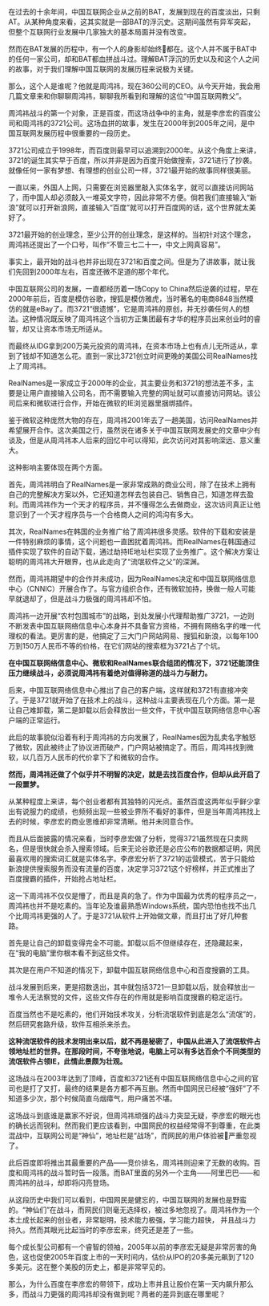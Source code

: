在过去的十余年间，中国互联网企业从之前的BAT，发展到现在的百度淡出，只剩AT。从某种角度来看，这其实就是一部BAT的浮沉史。这期间虽然有异军突起，但整个互联网行业发展中几家独大的基本局面并没有改变。

然而在BAT发展的历程中，有一个人的身影却始终都在。这个人并不属于BAT中的任何一家公司，却和BAT都血拼战斗过。理解BAT浮沉的历史以及和这个人之间的故事，对于我们理解中国互联网的发展历程来说极为关键。

那么，这个人是谁呢？他就是周鸿祎，现在360公司的CEO。从今天开始，我会用几篇文章来和你聊聊周鸿祎，聊聊我所看到和理解的这位“中国互联网教父”。

周鸿祎战斗的第一个对象，正是百度，而这场战争中的主角，就是李彦宏的百度公司和周鸿祎的3721公司。这场血拼的故事，发生在2000年到2005年之间，是中国互联网发展历程中很重要的一段历史。

3721公司成立于1998年，而百度则最早可以追溯到2000年。从这个角度上来讲，3721的诞生其实早于百度，所以并非是因为百度开始做搜索，3721进行了抄袭。就像任何一家有梦想、有理想的创业公司一样，3721最开始的故事同样很美丽。

一直以来，外国人上网，只需要在浏览器里敲入实体名字，就可以直接访问网站了，而中国人却必须敲入一堆英文字符，因此非常不方便。倘若我们直接输入“新浪”就可以打开新浪网，直接输入“百度”就可以打开百度网的话，这个世界就太美好了。

3721最开始的创业理念，至少公开的创业理念，是这样的。当初针对这个理念，周鸿祎还提出了一个口号，叫作“不管三七二十一，中文上网真容易”。

事实上，最开始的战斗也并非出现在3721和百度之间。但是为了讲故事，就让我们先回到2000年左右，百度还微不足道的那个年代。

中国互联网公司的发展，一直都经历着一场Copy to China然后逆袭的过程，早在2000年前后，百度是模仿谷歌，搜狐是模仿雅虎，当时著名的电商8848当然模仿的就是eBay了。而3721“很遗憾”，它是周鸿祎的原创，并无抄袭任何人的想法。这种情况既反映了周鸿祎这个当初方正集团最有才华的程序员出来创业时的睿智，却又让资本市场无所适从。

而最终从IDG拿到200万美元投资的周鸿祎，在资本市场上也有点儿无所适从，拿到了钱却不知道怎么花。直到一家比3721创立时间更晚的美国公司RealNames找上了周鸿祎。

RealNames是一家成立于2000年的企业，其主要业务和3721的想法差不多，主要是让用户直接输入公司名，而不需要输入完整的网址就可以直接访问网站。该公司后来和微软进行合作，开始在微软的IE浏览器里捆绑插件。

鉴于微软这种庞然大物的存在，周鸿祎2001年去了一趟美国，访问RealNames并希望展开合作。这次美国之行，虽然说在诸多关于中国互联网发展史的文章中少有谈及，但是从周鸿祎本人后来的回忆中可以得知，此次访问对其影响深远、意义重大。

这种影响主要体现在两个方面。

首先，周鸿祎明白了RealNames是一家非常成熟的商业公司，除了在技术上拥有自己的完整解决方案以外，它还知道怎样去包装自己、销售自己，知道怎样去盈利。而周鸿祎作为一个天才的程序员，并不懂得怎么去做商业，这次访问真正让他意识到了一个天才程序员与一个合格商人之间的鸿沟有多大。

其次，RealNames在韩国的业务推广给了周鸿祎很多灵感。软件的下载和安装是一件特别麻烦的事情，这个问题也一直困扰着周鸿祎。而RealNames在韩国通过插件实现了软件的自动下载，通过劫持IE地址栏实现了业务推广。这个解决方案让聪明的周鸿祎大开眼界，也从此走向了“流氓软件之父”的深渊。

然而，周鸿祎期望中的合作并未成功，因为RealNames决定和中国互联网络信息中心（CNNIC）开展合作了。与官方组织合作，还有微软加持，换做一般人可能早就退却了，但是战斗力极强的周鸿祎却不怕。

周鸿祎一边开展“农村包围城市”的战略，到处发展小代理帮助推广3721，一边则不断发表中国互联网络信息中心本身并不具备官方资格，不拥有网络名字的唯一代理权的看法。更厉害的是，他搞定了三大门户网站网易、搜狐和新浪，以每年100万到150万人民币不等的价格，在它们网站的搜索框为3721占了个坑。

**在中国互联网络信息中心、微软和RealNames联合组团的情况下，3721还能顶住压力继续战斗，必须说周鸿祎有着绝对值得称道的战斗力与耐力。** 

后来，中国互联网络信息中心推出了自己的客户端，这样就和3721有直接冲突了。于是3721就开始了在技术上的战斗，这种战斗主要表现在几个方面。第一是让自己难卸载，第二是卸载以后会释放出一些文件，干扰中国互联网络信息中心客户端的正常运行。

此后的故事貌似沿着有利于周鸿祎的方向发展了，RealNames因为乱卖名字触怒了微软，因此被终止了协议进而破产，门户网站被搞定了。而后，周鸿祎找到微软，以几百万人民币的代价拿下了和微软的合作。

**然而，周鸿祎还做了个似乎并不明智的决定，就是去找百度合作，但却从此开启了一段噩梦。** 

从某种程度上来讲，每个创业者都有其独特的闪光点。虽然百度这两年似乎鲜少拿出有说服力的成绩，也频频出现一些被业界所不看好的事件，但是当年周鸿祎找上去的时候，李彦宏的商业思维却非常清晰。他并未同意合作。

而且从后面披露的情况来看，当时李彦宏做了分析，觉得3721虽然现在只卖网名，但是很快就会杀入搜索领域。后来无论谷歌还是必应公布的数据都证明，网民最喜欢用的搜索词汇就是实体名字。李彦宏分析了3721的运营模式，苦于只能给新浪提供搜索服务而没有流量的百度，决定学习3721这个好榜样，并正式推出了百度搜霸的插件，开始抢占地址栏。

这一下周鸿祎不仅仅是懵了，而且是真的急了。作为中国最为优秀的程序员之一，周鸿祎也并不是吃素的。当年论及谁最熟悉Windows系统，国内恐怕也找不出几个比周鸿祎更强的人了。于是3721从软件上开始做文章，而且打出了好几种套路。

首先是让自己的卸载变得完全不可能。卸载以后不但继续存在，还隐藏起来，在“我的电脑”里你根本看不到这些文件。

其次是在用户不知道的情况下，卸载中国互联网络信息中心和百度搜霸的工具。

战斗发展到后来，更是招数迭出，其中就包括3721一旦卸载以后，就会释放出一堆令人无法察觉的文件，这些文件存在的作用就是影响百度搜霸的稳定运行。

百度当然也不是吃素的，他们开始技术攻关，分析流氓软件到底是怎么“流氓”的，然后研究套路升级，软件互相杀来杀去。

**这种流氓软件的技术发明出来以后，就不再是秘密了，中国从此进入了流氓软件占领地址栏的世界。在那段时间，不夸张地说，电脑上可以有多达百余个不同类型的流氓软件占领IE，此情此景颇为壮观。** 

这场战斗在2003年达到了顶峰，百度和3721还有中国互联网络信息中心之间的官司也是打了又打，最终的结果是各方都不再互删。然而中国网民已经被“强奸”了不知道多少次，那个时候简直乌烟瘴气，用户痛苦不堪。

这场战斗到底谁是赢家不好说，但周鸿祎顽强的战斗力突显无疑，李彦宏的眼光也的确长远而锐利。然而我们更应该看到，中国网民的权益经常得不到尊重，在此类混战中，互联网公司是“神仙”，地址栏是“战场”，而网民的用户体验被严重忽视了。

此后百度即将推出其最重要的产品——竞价排名，周鸿祎则迎来了无数的收购。百度和周鸿祎的战斗暂时告一段落。而BAT里面的另外一个主角——阿里巴巴——和周鸿祎的战斗，却即将闪亮登场。

从这段历史中我们可以看到，中国网民是健忘的，中国互联网的发展也是野蛮的。“神仙们”在战斗，而网民们则毫无选择权，被过多地忽视了。周鸿祎作为一个本土成长起来的创业者，非常聪明，技术能力极强，学习能力超快， 并且战斗力持久。然而其眼光比起当时的李彦宏来，终究还是差了一些。

每个成长型公司都有一个睿智的领袖，2005年以前的李彦宏无疑是非常厉害的角色，这也促使2005年百度上市的一天时间内，估价从IPO的20多美元飙到了120多美元。这在整个美股的历史上，都是非常罕见的。

那么，为什么百度在李彦宏的带领下，成功上市并且让股价在第一天内飙升那么多，而战斗力更强的周鸿祎却没有做到呢？两者的差异到底在哪里呢？

